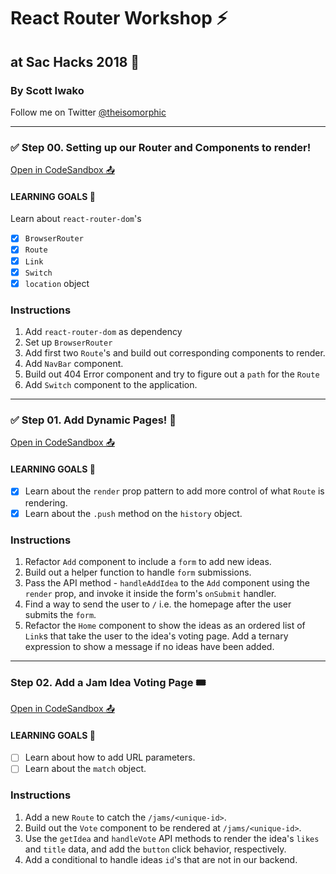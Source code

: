 # React Router Workshop ⚡️

## at Sac Hacks 2018 🚀

### By Scott Iwako

Follow me on Twitter [@theisomorphic](https://twitter.com/theisomorphic)

---

### ✅ Step 00. Setting up our Router and Components to render!

[Open in CodeSandbox 📤](https://bit.ly/2PRkYmG)

#### LEARNING GOALS 🥅

Learn about `react-router-dom`'s

- [x] `BrowserRouter`
- [x] `Route`
- [x] `Link`
- [x] `Switch`
- [x] `location` object

### Instructions

1. Add `react-router-dom` as dependency
2. Set up `BrowserRouter`
3. Add first two `Route`'s and build out corresponding components to render.
4. Add `NavBar` component.
5. Build out 404 Error component and try to figure out a `path` for the `Route`
6. Add `Switch` component to the application.

---

### ✅ Step 01. Add Dynamic Pages! 🚀

[Open in CodeSandbox 📤](https://bit.ly/2Diy1Hl)

#### LEARNING GOALS 🥅

- [x] Learn about the `render` prop pattern to add more control of what `Route` is rendering.
- [x] Learn about the `.push` method on the `history` object.

### Instructions

1. Refactor `Add` component to include a `form` to add new ideas.
2. Build out a helper function to handle `form` submissions.
3. Pass the API method - `handleAddIdea` to the `Add` component using the `render` prop, and invoke it inside the form's `onSubmit` handler.
4. Find a way to send the user to `/` i.e. the homepage after the user submits the `form`.
5. Refactor the `Home` component to show the ideas as an ordered list of `Link`s that take the user to the idea's voting page. Add a ternary expression to show a message if no ideas have been added.

---

### Step 02. Add a Jam Idea Voting Page 🎟

[Open in CodeSandbox 📤](https://bit.ly/2AZBAjV)

#### LEARNING GOALS 🥅

- [ ] Learn about how to add URL parameters.
- [ ] Learn about the `match` object.

### Instructions

1. Add a new `Route` to catch the `/jams/<unique-id>`.
2. Build out the `Vote` component to be rendered at `/jams/<unique-id>`.
3. Use the `getIdea` and `handleVote` API methods to render the idea's `likes` and `title` data, and add the `button` click behavior, respectively.
4. Add a conditional to handle ideas `id`'s that are not in our backend.
